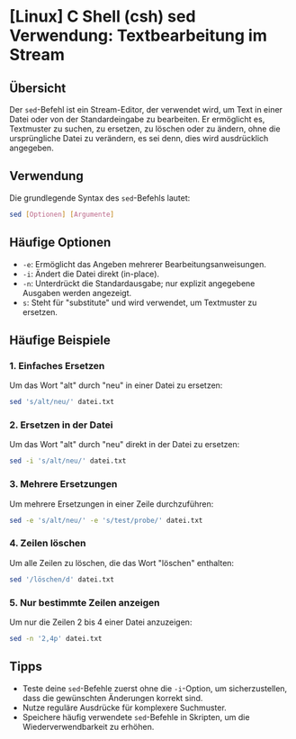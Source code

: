 # [Linux] C Shell (csh) sed Verwendung: Textbearbeitung im Stream

## Übersicht
Der `sed`-Befehl ist ein Stream-Editor, der verwendet wird, um Text in einer Datei oder von der Standardeingabe zu bearbeiten. Er ermöglicht es, Textmuster zu suchen, zu ersetzen, zu löschen oder zu ändern, ohne die ursprüngliche Datei zu verändern, es sei denn, dies wird ausdrücklich angegeben.

## Verwendung
Die grundlegende Syntax des `sed`-Befehls lautet:

```bash
sed [Optionen] [Argumente]
```

## Häufige Optionen
- `-e`: Ermöglicht das Angeben mehrerer Bearbeitungsanweisungen.
- `-i`: Ändert die Datei direkt (in-place).
- `-n`: Unterdrückt die Standardausgabe; nur explizit angegebene Ausgaben werden angezeigt.
- `s`: Steht für "substitute" und wird verwendet, um Textmuster zu ersetzen.

## Häufige Beispiele

### 1. Einfaches Ersetzen
Um das Wort "alt" durch "neu" in einer Datei zu ersetzen:

```bash
sed 's/alt/neu/' datei.txt
```

### 2. Ersetzen in der Datei
Um das Wort "alt" durch "neu" direkt in der Datei zu ersetzen:

```bash
sed -i 's/alt/neu/' datei.txt
```

### 3. Mehrere Ersetzungen
Um mehrere Ersetzungen in einer Zeile durchzuführen:

```bash
sed -e 's/alt/neu/' -e 's/test/probe/' datei.txt
```

### 4. Zeilen löschen
Um alle Zeilen zu löschen, die das Wort "löschen" enthalten:

```bash
sed '/löschen/d' datei.txt
```

### 5. Nur bestimmte Zeilen anzeigen
Um nur die Zeilen 2 bis 4 einer Datei anzuzeigen:

```bash
sed -n '2,4p' datei.txt
```

## Tipps
- Teste deine `sed`-Befehle zuerst ohne die `-i`-Option, um sicherzustellen, dass die gewünschten Änderungen korrekt sind.
- Nutze reguläre Ausdrücke für komplexere Suchmuster.
- Speichere häufig verwendete `sed`-Befehle in Skripten, um die Wiederverwendbarkeit zu erhöhen.